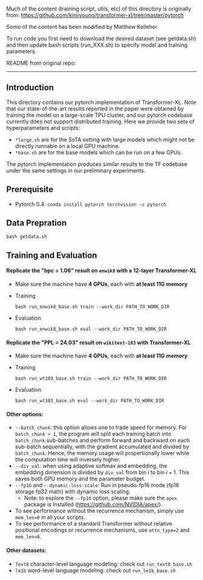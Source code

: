 Much of the content (training script, utils, etc) of this directory is originally from: https://github.com/kimiyoung/transformer-xl/tree/master/pytorch

Some of the content has been modified by Matthew Kelleher

To run code you first need to download the desired dataset (see getdata.sh) and then update bash scripts (run_XXX.sh) to specify model and training parameters. 

README from original repo:
___ 

## Introduction

This directory contains our pytorch implementation of Transformer-XL. Note that our state-of-the-art results reported in the paper were obtained by training the model on a large-scale TPU cluster, and our pytorch codebase currently does not support distributed training. Here we provide two sets of hyperparameters and scripts:
- `*large.sh` are for the SoTA setting with large models which might not be directly runnable on a local GPU machine.
- `*base.sh` are for the base models which can be run on a few GPUs.

The pytorch implementation produces similar results to the TF codebase under the same settings in our preliminary experiments.


## Prerequisite

- Pytorch 0.4: `conda install pytorch torchvision -c pytorch`


## Data Prepration

`bash getdata.sh`

## Training and Evaluation

#### Replicate the "bpc = 1.06" result on `enwik8` with a 12-layer Transformer-XL

- Make sure the machine have **4 GPUs**, each with **at least 11G memory**

- Training

  `bash run_enwik8_base.sh train --work_dir PATH_TO_WORK_DIR`

- Evaluation

  `bash run_enwik8_base.sh eval --work_dir PATH_TO_WORK_DIR`



#### Replicate the "PPL = 24.03" result on `wikitext-103` with Transformer-XL

- Make sure the machine have **4 GPUs**, each with **at least 11G memory**

- Training

  `bash run_wt103_base.sh train --work_dir PATH_TO_WORK_DIR`

- Evaluation

  `bash run_wt103_base.sh eval --work_dir PATH_TO_WORK_DIR`



#### Other options:

- `--batch_chunk`: this option allows one to trade speed for memory. For `batch_chunk > 1`, the program will split each training batch into `batch_chunk` sub-batches and perform forward and backward on each sub-batch sequentially, with the gradient accumulated and divided by `batch_chunk`. Hence, the memory usage will propertionally lower while the computation time will inversely higher. 
- `--div_val`: when using adaptive softmax and embedding, the embedding dimension is divided by `div_val` from bin $i$ to bin $i+1$. This saves both GPU memory and the parameter budget.
- `--fp16` and `--dynamic-loss-scale`: Run in pseudo-fp16 mode (fp16 storage fp32 math) with dynamic loss scaling. 
  - Note: to explore the `--fp16` option, please make sure the `apex` package is installed (https://github.com/NVIDIA/apex/).
- To see performance without the recurrence mechanism, simply use `mem_len=0` in all your scripts.
- To see performance of a standard Transformer without relative positional encodings or recurrence mechanisms, use `attn_type=2` and `mem_len=0`.


#### Other datasets:

- `Text8` character-level language modeling: check out `run_text8_base.sh`
- `lm1b` word-level language modeling: check out `run_lm1b_base.sh`


